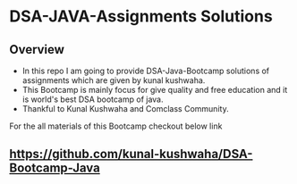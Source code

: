 # DSA-JAVA-Assignments Solutions

## Overview

- In this repo I am going to provide DSA-Java-Bootcamp solutions of assignments which are given by kunal kushwaha.
- This Bootcamp is mainly focus for give quality and free education and it is world's best DSA bootcamp of java.
- Thankful to Kunal Kushwaha and Comclass Community.


For the all materials of this Bootcamp checkout below link
## https://github.com/kunal-kushwaha/DSA-Bootcamp-Java
